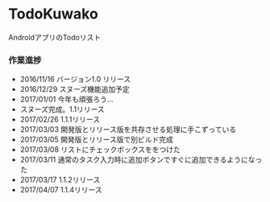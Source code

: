 # TodoKuwako
AndroidアプリのTodoリスト

### 作業進捗
- 2016/11/16 バージョン1.0 リリース
- 2016/12/29 スヌーズ機能追加予定
- 2017/01/01 今年も頑張ろう... 
- スヌーズ完成。1.1リリース
- 2017/02/26 1.1.1リリース
- 2017/03/03 開発版とリリース版を共存させる処理に手こずっている
- 2017/03/05 開発版とリリース版で別ビルド完成
- 2017/03/08 リストにチェックボックスををつけた
- 2017/03/11 通常のタスク入力時に追加ボタンですぐに追加できるようになった
- 2017/03/17 1.1.2リリース
- 2017/04/07 1.1.4リリース
